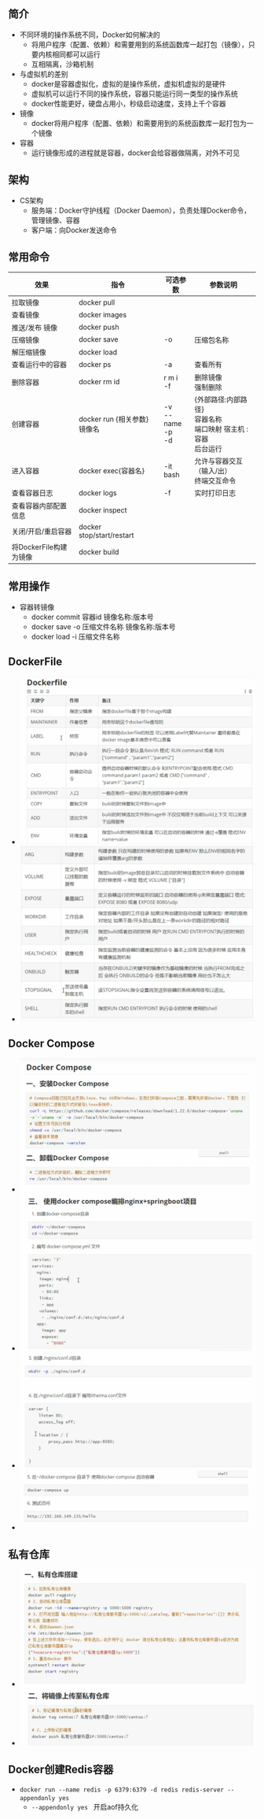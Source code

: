 ## 简介

- 不同环境的操作系统不同，Docker如何解决的
  - 将用户程序（配置、依赖）和需要用到的系统函数库一起打包（镜像），只要内核相同都可以运行
  - 互相隔离，沙箱机制
- 与虚拟机的差别
  - docker是容器虚拟化，虚拟的是操作系统，虚拟机虚拟的是硬件
  - 虚拟机可以运行不同的操作系统，容器只能运行同一类型的操作系统
  - docker性能更好，硬盘占用小，秒级启动速度，支持上千个容器
- 镜像
  - docker将用户程序（配置、依赖）和需要用到的系统函数库一起打包为一个镜像
- 容器
  - 运行镜像形成的进程就是容器，docker会给容器做隔离，对外不可见

## 架构

- CS架构
  - 服务端：Docker守护线程（Docker Daemon），负责处理Docker命令，管理镜像、容器
  - 客户端：向Docker发送命令

## 常用命令

| 效果                   | 指令                           | 可选参数                       | 参数说明                                                     |
| ---------------------- | ------------------------------ | ------------------------------ | ------------------------------------------------------------ |
| 拉取镜像               | docker pull                    |                                |                                                              |
| 查看镜像               | docker images                  |                                |                                                              |
| 推送/发布 镜像         | docker push                    |                                |                                                              |
| 压缩镜像               | docker save                    | -o                             | 压缩包名称                                                   |
| 解压缩镜像             | docker load                    |                                |                                                              |
| 查看运行中的容器       | docker ps                      | -a                             | 查看所有                                                     |
| 删除容器               | docker rm id                   | r m i<br />-f                  | 删除镜像<br />强制删除                                       |
| 创建容器               | docker run  {相关参数}  镜像名 | -v<br />--name<br />-p<br />-d | {外部路径:内部路径}<br />容器名称<br />端口映射 宿主机 : 容器<br />后台运行 |
| 进入容器               | docker exec{容器名}            | -it <br />bash                 | 允许与容器交互（输入/出）<br />终端交互命令                  |
| 查看容器日志           | docker logs                    | -f                             | 实时打印日志                                                 |
| 查看容器内部配置信息   | docker inspect                 |                                |                                                              |
| 关闭/开启/重启容器     | docker stop/start/restart      |                                |                                                              |
| 将DockerFile构建为镜像 | docker build                   |                                |                                                              |

## 常用操作

- 容器转镜像
  - docker commit 容器id 镜像名称:版本号
  - docker save -o 压缩文件名称 镜像名称:版本号
  - docker load -i 压缩文件名称

## DockerFile

- ![image-20220306011540726](Docker/image-20220306011540726.png)
- ![image-20220306011616012](Docker/image-20220306011616012.png)

## Docker Compose

- ![image-20220306011858313](Docker/image-20220306011858313.png)
- ![image-20220306102134831](Docker/image-20220306102134831.png)
- ![image-20220306102216541](Docker/image-20220306102216541.png)
- ![image-20220306102230155](Docker/image-20220306102230155.png)

## 私有仓库

- ![image-20220306102052646](Docker/image-20220306102052646.png)
- ![image-20220306102818246](Docker/image-20220306102818246.png)

## Docker创建Redis容器

- `docker run --name redis -p 6379:6379 -d redis redis-server --appendonly yes `
  - `--appendonly yes `  开启aof持久化
